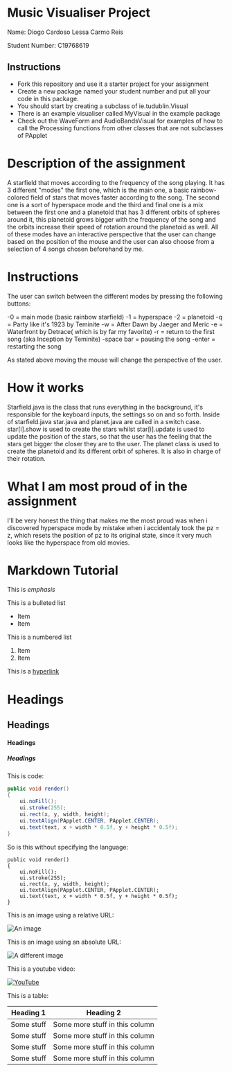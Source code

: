 # Music Visualiser Project

Name: Diogo Cardoso Lessa Carmo Reis

Student Number: C19768619

## Instructions

- Fork this repository and use it a starter project for your assignment
- Create a new package named your student number and put all your code in this package.
- You should start by creating a subclass of ie.tudublin.Visual
- There is an example visualiser called MyVisual in the example package
- Check out the WaveForm and AudioBandsVisual for examples of how to call the Processing functions from other classes that are not subclasses of PApplet

# Description of the assignment

A starfield that moves according to the frequency of the song playing. It has 3 different "modes" the first one, which is the main one, a basic rainbow-colored field of stars that moves faster according to the song. The second one is a sort of hyperspace mode and the third and final one is a mix between the first one and a planetoid that has 3 different orbits of spheres around it, this planetoid grows bigger with the frequency of the song and the orbits increase their speed of rotation around the planetoid as well. All of these modes have an interactive perspective that the user can change based on the position of the mouse and the user can also choose from a selection of 4 songs chosen beforehand by me.

# Instructions

The user can switch between the different modes by pressing the following buttons:

-0 = main mode (basic rainbow starfield)
-1 = hyperspace
-2 = planetoid
-q = Party like it's 1923 by Teminite
-w = After Dawn by Jaeger and Meric
-e = Waterfront by Detrace( which is by far my favorite)
-r = return to the first song (aka Inception by Teminite)
-space bar = pausing the song
-enter = restarting the song

As stated above moving the mouse will change the perspective of the user.

# How it works

Starfield.java is the class that runs everything in the background, it's responsible for the keyboard inputs, the settings so on and so forth. Inside of starfield.java star.java and planet.java are called in a switch case. star[i].show is used to create the stars whilst star[i].update is used to update the position of the stars, so that the user has the feeling that the stars get bigger the closer they are to the user.
The planet class is used to create the planetoid and its different orbit of spheres. 
It is also in charge of their rotation.


# What I am most proud of in the assignment

I'll be very honest the thing that makes me the most proud was when i discovered hyperspace mode by mistake when i accidentaly took the pz = z, which resets the position of pz to its original state, since it very much looks like the hyperspace from old movies.

# Markdown Tutorial

This is *emphasis*

This is a bulleted list

- Item
- Item

This is a numbered list

1. Item
1. Item

This is a [hyperlink](http://bryanduggan.org)

# Headings
## Headings
#### Headings
##### Headings

This is code:

```Java
public void render()
{
	ui.noFill();
	ui.stroke(255);
	ui.rect(x, y, width, height);
	ui.textAlign(PApplet.CENTER, PApplet.CENTER);
	ui.text(text, x + width * 0.5f, y + height * 0.5f);
}
```

So is this without specifying the language:

```
public void render()
{
	ui.noFill();
	ui.stroke(255);
	ui.rect(x, y, width, height);
	ui.textAlign(PApplet.CENTER, PApplet.CENTER);
	ui.text(text, x + width * 0.5f, y + height * 0.5f);
}
```

This is an image using a relative URL:

![An image](images/p8.png)

This is an image using an absolute URL:

![A different image](https://bryanduggandotorg.files.wordpress.com/2019/02/infinite-forms-00045.png?w=595&h=&zoom=2)

This is a youtube video:

[![YouTube](http://img.youtube.com/vi/J2kHSSFA4NU/0.jpg)](https://www.youtube.com/watch?v=J2kHSSFA4NU)

This is a table:

| Heading 1 | Heading 2 |
|-----------|-----------|
|Some stuff | Some more stuff in this column |
|Some stuff | Some more stuff in this column |
|Some stuff | Some more stuff in this column |
|Some stuff | Some more stuff in this column |

